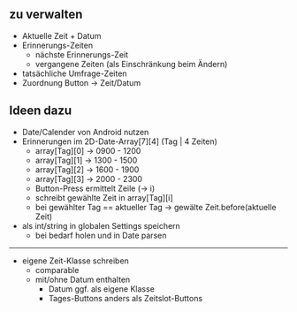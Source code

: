 zu verwalten
------------
* Aktuelle Zeit + Datum
* Erinnerungs-Zeiten
	* nächste Erinnerungs-Zeit
	* vergangene Zeiten (als Einschränkung beim Ändern)
* tatsächliche Umfrage-Zeiten
* Zuordnung Button -> Zeit/Datum

Ideen dazu
----------
* Date/Calender von Android nutzen
* Erinnerungen im 2D-Date-Array[7][4] (Tag | 4 Zeiten)
	* array[Tag][0] -> 0900 - 1200
	* array[Tag][1] -> 1300 - 1500
	* array[Tag][2] -> 1600 - 1900
	* array[Tag][3] -> 2000 - 2300
	* Button-Press ermittelt Zeile (-> i)
	* schreibt gewählte Zeit in array[Tag][i]
	* bei gewählter Tag == aktueller Tag -> gewälte Zeit.before(aktuelle Zeit)
* als int/string in globalen Settings speichern
	* bei bedarf holen und in Date parsen



---------

* eigene Zeit-Klasse schreiben
	* comparable
	* mit/ohne Datum enthalten
		* Datum ggf. als eigene Klasse
		* Tages-Buttons anders als Zeitslot-Buttons

